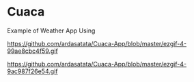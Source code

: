 # Cuaca

Example of Weather App Using 

https://github.com/ardasatata/Cuaca-App/blob/master/ezgif-4-99ae8cbc4f59.gif

https://github.com/ardasatata/Cuaca-App/blob/master/ezgif-4-9ac987f26e54.gif

